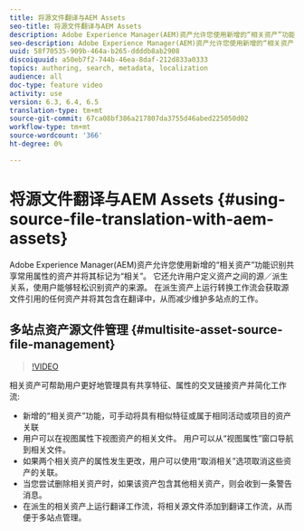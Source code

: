 ```yaml
---
title: 将源文件翻译与AEM Assets
seo-title: 将源文件翻译与AEM Assets
description: Adobe Experience Manager(AEM)资产允许您使用新增的“相关资产”功能识别共享常用属性的资产并将其标记为“相关”。 它还允许用户定义资产之间的源／派生关系，使用户能够轻松识别资产的来源。 在派生资产上运行转换工作流会获取源文件引用的任何资产并将其包含在翻译中，从而减少维护多站点的工作。
seo-description: Adobe Experience Manager(AEM)资产允许您使用新增的“相关资产”功能识别共享常用属性的资产并将其标记为“相关”。 它还允许用户定义资产之间的源／派生关系，使用户能够轻松识别资产的来源。 在派生资产上运行转换工作流会获取源文件引用的任何资产并将其包含在翻译中，从而减少维护多站点的工作。
uuid: 58f70535-909b-464a-b265-ddddb8ab2908
discoiquuid: a50eb7f2-744b-46ea-8daf-212d833a0333
topics: authoring, search, metadata, localization
audience: all
doc-type: feature video
activity: use
version: 6.3, 6.4, 6.5
translation-type: tm+mt
source-git-commit: 67ca08bf386a217807da3755d46abed225050d02
workflow-type: tm+mt
source-wordcount: '366'
ht-degree: 0%

---
```



# 将源文件翻译与AEM Assets {#using-source-file-translation-with-aem-assets}

Adobe Experience Manager(AEM)资产允许您使用新增的“相关资产”功能识别共享常用属性的资产并将其标记为“相关”。 它还允许用户定义资产之间的源／派生关系，使用户能够轻松识别资产的来源。 在派生资产上运行转换工作流会获取源文件引用的任何资产并将其包含在翻译中，从而减少维护多站点的工作。

## 多站点资产源文件管理 {#multisite-asset-source-file-management}

>[!VIDEO](https://video.tv.adobe.com/v/18331/?quality=9&learn=on)

相关资产可帮助用户更好地管理具有共享特征、属性的交叉链接资产并简化工作流:

* 新增的“相关资产”功能，可手动将具有相似特征或属于相同活动或项目的资产关联
* 用户可以在视图属性下视图资产的相关文件。 用户可以从“视图属性”窗口导航到相关文件。
* 如果两个相关资产的属性发生更改，用户可以使用“取消相关”选项取消这些资产的关联。
* 当您尝试删除相关资产时，如果该资产包含其他相关资产，则会收到一条警告消息。
* 在派生的相关资产上运行翻译工作流，将相关源文件添加到翻译工作流，从而便于多站点管理。
